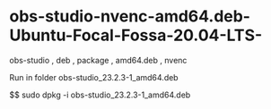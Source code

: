 # obs-studio-nvenc-amd64.deb-Ubuntu-Focal-Fossa-20.04-LTS-
obs-studio , deb , package , amd64.deb , nvenc

Run in folder obs-studio_23.2.3-1_amd64.deb

$$ sudo dpkg -i obs-studio_23.2.3-1_amd64.deb
